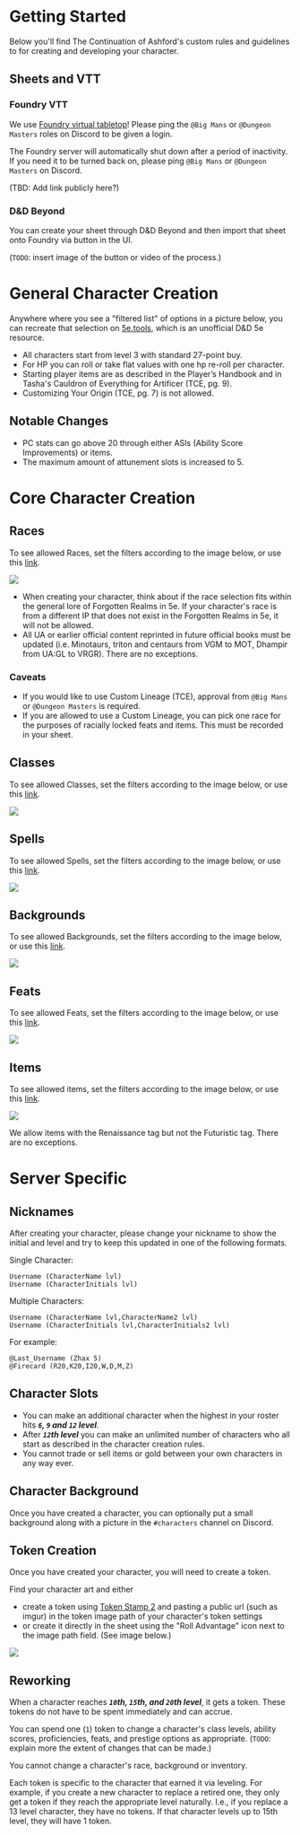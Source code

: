 # Getting Started
Below you'll find The Continuation of Ashford's custom rules and guidelines to for creating and developing your character. 

## Sheets and VTT

### Foundry VTT
We use [Foundry virtual tabletop](https://foundryvtt.com)! Please ping the `@Big Mans` or `@Dungeon Masters` roles on Discord to be given a login. 

The Foundry server will automatically shut down after a period of inactivity. If you need it to be turned back on, please ping `@Big Mans` or `@Dungeon Masters` on Discord.

(TBD: Add link publicly here?)

### D&D Beyond
You can create your sheet through D&D Beyond and then import that sheet onto Foundry via button in the UI.

(`TODO`: insert image of the button or video of the process.)

# General Character Creation

Anywhere where you see a "filtered list" of options in a picture below, you can recreate that selection on [5e.tools](https://5e.tools), which is an unofficial D&D 5e resource.

* All characters start from level 3 with standard 27-point buy.
* For HP you can roll or take flat values with one hp re-roll per character.
* Starting player items are as described in the Player’s Handbook and in Tasha's Cauldron of Everything for Artificer (TCE, pg. 9).
* Customizing Your Origin (TCE, pg. 7) is not allowed.

## Notable Changes
* PC stats can go above 20 through either ASIs (Ability Score Improvements) or items.
* The maximum amount of attunement slots is increased to 5.

# Core Character Creation

## Races
To see allowed Races, set the filters according to the image below, or use this [link](https://5e.tools/races.html#flstsource:psz=1~uagothicheroes=1~ttp=1~oga=1~lr=1~awm=1~scc=0,flopsource:extend).

![](assets/allowed_races.png)

* When creating your character, think about if the race selection fits within the general lore of Forgotten Realms in 5e. If your character's race is from a different IP that does not exist in the Forgotten Realms in 5e, it will not be allowed.
* All UA or earlier official content reprinted in future official books must be updated (i.e. Minotaurs, triton and centaurs from VGM to MOT, Dhampir from UA:GL to VRGR). There are no exceptions.

### Caveats
* If you would like to use Custom Lineage (TCE), approval from `@Big Mans` or `@Dungeon Masters` is required.
* If you are allowed to use a Custom Lineage, you can pick one race for the purposes of racially locked feats and items. This must be recorded in your sheet.

## Classes

To see allowed Classes, set the filters according to the image below, or use this [link](https://5e.tools/classes.html#fbmt:sand~b0~b0,flstsource:stream=0~twitter=0~uatherangerrevised=1,flopsource:extend).

![](assets/allowed_classes.png)

## Spells

To see allowed Spells, set the filters according to the image below, or use this [link](https://5e.tools/spells.html#flstsource:llk=1~scc=0,flopsource:extend).

![](assets/allowed_spells.png)

## Backgrounds

To see allowed Backgrounds, set the filters according to the image below, or use this [link](https://5e.tools/backgrounds.html#flstsource:scc=0,flopsource:extend).

![](assets/allowed_backgrounds.png)

## Feats

To see allowed Feats, set the filters according to the image below, or use this [link](https://5e.tools/feats.html#flstsource:scc=0,flopsource:extend).

![](assets/allowed_feats.png)

## Items

To see allowed items, set the filters according to the image below, or use this [link](https://5e.tools/items.html#flstsource:llk=1~oga=1,flopsource:extend,flsttype:renaissance=0~treasure=0,floptype:extend,flstcategory:specific%20variant=0,flopcategory:extend).

![](assets/allowed_items.png)

We allow items with the Renaissance tag but not the Futuristic tag. There are no exceptions.

# Server Specific

## Nicknames

After creating your character, please change your nickname to show the initial and level and try to keep this updated in one of the following formats.

Single Character:
```
Username (CharacterName lvl)
Username (CharacterInitials lvl)
```
Multiple Characters:
```
Username (CharacterName lvl,CharacterName2 lvl)
Username (CharacterInitials lvl,CharacterInitials2 lvl)
```
For example:
```
@Last_Username (Zhax 5) 
@Firecard (R20,K20,I20,W,D,M,Z)
```

## Character Slots

* You can make an additional character when the highest in your roster hits ***`6`, `9` and `12` level***. 
* After ***`12`th level*** you can make an unlimited number of characters who all start as described in the character creation rules.
* You cannot trade or sell items or gold between your own characters in any way ever.

## Character Background

Once you have created a character, you can optionally put a small background along with a picture in the `#characters` channel on Discord.

## Token Creation

Once you have created your character, you will need to create a token. 

Find your character art and either 
* create a token using [Token Stamp 2](http://rolladvantage.com/tokenstamp/) and pasting a public url (such as imgur) in the token image path of your character's token settings
* or create it directly in the sheet using the "Roll Advantage" icon next to the image path field. (See image below.)

![](assets/token_creation.png)

## Reworking

When a character reaches ***`10`th, `15`th, and `20`th level***, it gets a token. These tokens do not have to be spent immediately and can accrue.

You can spend one (`1`) token to change a character's class levels, ability scores, proficiencies, feats, and prestige options as appropriate. (`TODO`: explain more the extent of changes that can be made.)

You cannot change a character's race, background or inventory.

Each token is specific to the character that earned it via leveling. For example, if you create a new character to replace a retired one, they only get a token if they reach the appropriate level naturally. I.e., if you replace a 13 level character, they have no tokens. If that character levels up to 15th level, they will have 1 token.